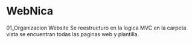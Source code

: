# WebNica
01_Organizacion Website
Se reestructuro en la logica MVC
en la carpeta vista se encuentran todas las paginas web y plantilla.

